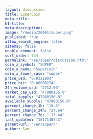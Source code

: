 ```yaml
---
layout: discussion
title: SuperCoin
meta-title: 
h1-title: 
meta-description: 
image: "/media/20061/super.png"
published: true
allow_search_engine: false
sitemap: false
enable_comment: false
sort_order: 734
permalink: "/en/super/discussion.html"
coin_a_symbol: "SUPER"
coin_a_name: "SuperCoin"
coin_a_lower_case: "super"
price_usd: "0.0321803"
price_btc: "0.00000274"
24h_volume_usd: "2712.06"
market_cap_usd: "47980156.0"
total_supply: "47980156.0"
available_supply: "47980156.0"
percent_change_1h: "15.8"
percent_change_24h: "27.64"
percent_change_7d: "-13.44"
last_updated: "1517140743"
parent-url: "/en/super/"
author: Sam
---
```


